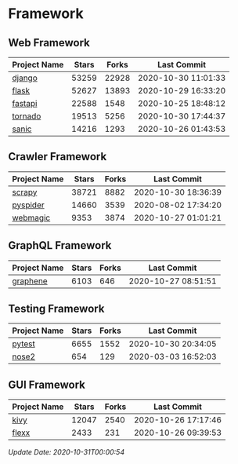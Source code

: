 # Framework

## Web Framework
| Project Name | Stars | Forks | Last Commit |
| ------------ | ----- | ----- | ----------- |
| [django](https://github.com/django/django) | 53259 | 22928 | 2020-10-30 11:01:33 |
| [flask](https://github.com/pallets/flask) | 52627 | 13893 | 2020-10-29 16:33:20 |
| [fastapi](https://github.com/tiangolo/fastapi) | 22588 | 1548 | 2020-10-25 18:48:12 |
| [tornado](https://github.com/tornadoweb/tornado) | 19513 | 5256 | 2020-10-30 17:44:37 |
| [sanic](https://github.com/huge-success/sanic) | 14216 | 1293 | 2020-10-26 01:43:53 |

## Crawler Framework
| Project Name | Stars | Forks | Last Commit |
| ------------ | ----- | ----- | ----------- |
| [scrapy](https://github.com/scrapy/scrapy) | 38721 | 8882 | 2020-10-30 18:36:39 |
| [pyspider](https://github.com/binux/pyspider) | 14660 | 3539 | 2020-08-02 17:34:20 |
| [webmagic](https://github.com/code4craft/webmagic) | 9353 | 3874 | 2020-10-27 01:01:21 |

## GraphQL Framework
| Project Name | Stars | Forks | Last Commit |
| ------------ | ----- | ----- | ----------- |
| [graphene](https://github.com/graphql-python/graphene) | 6103 | 646 | 2020-10-27 08:51:51 |

## Testing Framework
| Project Name | Stars | Forks | Last Commit |
| ------------ | ----- | ----- | ----------- |
| [pytest](https://github.com/pytest-dev/pytest) | 6655 | 1552 | 2020-10-30 20:34:05 |
| [nose2](https://github.com/nose-devs/nose2) | 654 | 129 | 2020-03-03 16:52:03 |

## GUI Framework
| Project Name | Stars | Forks | Last Commit |
| ------------ | ----- | ----- | ----------- |
| [kivy](https://github.com/kivy/kivy) | 12047 | 2540 | 2020-10-26 17:17:46 |
| [flexx](https://github.com/flexxui/flexx) | 2433 | 231 | 2020-10-26 09:39:53 |

*Update Date: 2020-10-31T00:00:54*